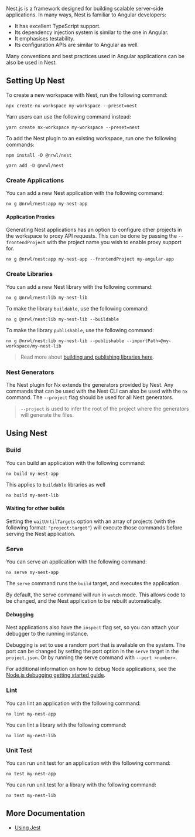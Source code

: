 Nest.js is a framework designed for building scalable server-side applications. In many ways, Nest is familiar to Angular developers:

- It has excellent TypeScript support.
- Its dependency injection system is similar to the one in Angular.
- It emphasises testability.
- Its configuration APIs are similar to Angular as well.

Many conventions and best practices used in Angular applications can be also be used in Nest.

## Setting Up Nest

To create a new workspace with Nest, run the following command:

```shell
npx create-nx-workspace my-workspace --preset=nest
```

Yarn users can use the following command instead:

```shell
yarn create nx-workspace my-workspace --preset=nest
```

To add the Nest plugin to an existing workspace, run one the following commands:

```shell
npm install -D @nrwl/nest
```

```shell
yarn add -D @nrwl/nest
```

### Create Applications

You can add a new Nest application with the following command:

```shell
nx g @nrwl/nest:app my-nest-app
```

#### Application Proxies

Generating Nest applications has an option to configure other projects in the workspace to proxy API requests. This can be done by passing the `--frontendProject` with the project name you wish to enable proxy support for.

```shell
nx g @nrwl/nest:app my-nest-app --frontendProject my-angular-app
```

### Create Libraries

You can add a new Nest library with the following command:

```shell
nx g @nrwl/nest:lib my-nest-lib
```

To make the library `buildable`, use the following command:

```shell
nx g @nrwl/nest:lib my-nest-lib --buildable
```

To make the library `publishable`, use the following command:

```shell
nx g @nrwl/nest:lib my-nest-lib --publishable --importPath=@my-workspace/my-nest-lib
```

> Read more about [building and publishing libraries here](/more-concepts/buildable-and-publishable-libraries).

### Nest Generators

The Nest plugin for Nx extends the generators provided by Nest. Any commands that can be used with the Nest CLI can also be used with the `nx` command. The `--project` flag should be used for all Nest generators.

> `--project` is used to infer the root of the project where the generators will generate the files.

## Using Nest

### Build

You can build an application with the following command:

```shell
nx build my-nest-app
```

This applies to `buildable` libraries as well

```shell
nx build my-nest-lib
```

#### Waiting for other builds

Setting the `waitUntilTargets` option with an array of projects (with the following format: `"project:target"`) will execute those commands before serving the Nest application.

### Serve

You can serve an application with the following command:

```shell
nx serve my-nest-app
```

The `serve` command runs the `build` target, and executes the application.

By default, the serve command will run in `watch` mode. This allows code to be changed, and the Nest application to be rebuilt automatically.

#### Debugging

Nest applications also have the `inspect` flag set, so you can attach your debugger to the running instance.

Debugging is set to use a random port that is available on the system. The port can be changed by setting the port option in the `serve` target in the `project.json`. Or by running the serve command with `--port <number>`.

For additional information on how to debug Node applications, see the [Node.js debugging getting started guide](https://nodejs.org/en/docs/guides/debugging-getting-started/#inspector-clients).

### Lint

You can lint an application with the following command:

```shell
nx lint my-nest-app
```

You can lint a library with the following command:

```shell
nx lint my-nest-lib
```

### Unit Test

You can run unit test for an application with the following command:

```shell
nx test my-nest-app
```

You can run unit test for a library with the following command:

```shell
nx test my-nest-lib
```

## More Documentation

- [Using Jest](/packages/jest)
